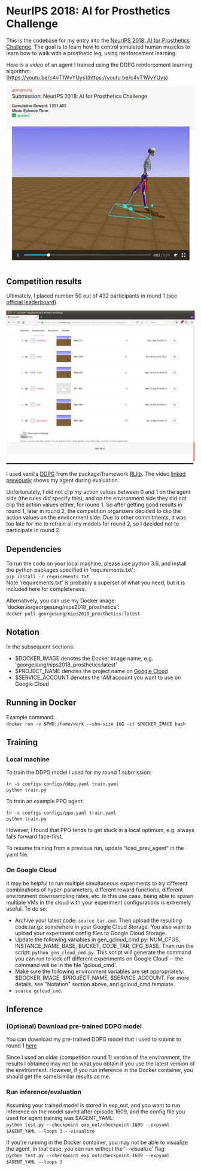 # NeurIPS 2018: AI for Prosthetics Challenge

This is the codebase for my entry into the [NeurIPS 2018: AI for Prosthetics Challenge](https://www.crowdai.org/challenges/neurips-2018-ai-for-prosthetics-challenge). The goal is to learn how to control simulated human muscles to learn how to walk with a prosthetic leg, using reinforcement learning.

Here is a video of an agent I trained using the DDPG reinforcement learning algorithm:  
[https://youtu.be/c4vT1WvYUys](https://youtu.be/c4vT1WvYUys)

![video screenshot](screenshots/video_screenshot.png)

## Competition results
Ultimately, I placed number 50 out of 432 participants in round 1 (see [official leaderboard](https://www.crowdai.org/challenges/neurips-2018-ai-for-prosthetics-challenge/leaderboards?challenge_round_id=47)).

![leaderboard screenshot](screenshots/leaderboard_rd1.png)

I used vanilla [DDPG](https://arxiv.org/abs/1509.02971) from the package/framework [RLlib](https://ray.readthedocs.io/en/latest/rllib.html). The video [linked previously](https://youtu.be/c4vT1WvYUys) shows my agent during evaluation.

Unfortunately, I did not clip my action values between 0 and 1 on the agent side (the rules *did* specify this), and on the environment side they did not clip the action values either, for round 1. So after getting good results in round 1, later in round 2, the competition organizers decided to clip the action values on the environment side. Due to other commitments, it was too late for me to retrain all my models for round 2, so I decided not to participate in round 2.

## Dependencies
To run the code on your local machine, please use python 3.6, and install the python packages specified in 'requirements.txt':  
`pip install -r requirements.txt`  
Note 'requirements.txt' is probably a superset of what you need, but it is included here for completeness.

Alternatively, you can use my Docker image: 'docker.io/georgesung/nips2018_prosthetics':  
`docker pull georgesung/nips2018_prosthetics:latest`

## Notation
In the subsequent sections:
* $DOCKER_IMAGE denotes the Docker image name, e.g. 'georgesung/nips2018_prosthetics:latest'
* $PROJECT_NAME denotes the project name on [Google Cloud](https://cloud.google.com/)
* $SERVICE_ACCOUNT denotes the IAM account you want to use on Google Cloud

## Running in Docker
Example command:  
`docker run -v $PWD:/home/work --shm-size 16G -it $DOCKER_IMAGE bash`

## Training
### Local machine
To train the DDPG model I used for my round 1 submission:
```
ln -s configs configs/ddpg.yaml train.yaml
python train.py
```

To train an example PPO agent:
```
ln -s configs configs/ppo.yaml train.yaml
python train.py
```
However, I found that PPO tends to get stuck in a local optimum, e.g. always falls forward face-first.

To resume training from a previous run, update "load_prev_agent" in the yaml file.

### On Google Cloud
It may be helpful to run multiple simultaneous experiments to try different combinations of hyper-parameters, different reward functions, different environment downsampling rates, etc. In this use case, being able to spawn multiple VMs in the cloud with your experiment configurations is extremely useful. To do so:

- Archive your latest code: `source tar.cmd`. Then upload the resulting code.tar.gz somewhere in your Google Cloud Storage. You also want to upload your experiment config files to Google Cloud Storage.
- Update the following variables in gen_gcloud_cmd.py: NUM_CFGS, INSTANCE_NAME_BASE, BUCKET, CODE_TAR, CFG_BASE. Then run the script: `python gen_cloud_cmd.py`. This script will generate the command you can run to kick off different experiments on Google Cloud -- the command will be in the file 'gcloud_cmd'.
- Make sure the following environment variables are set appropriately: $DOCKER_IMAGE, $PROJECT_NAME, $SERVICE_ACCOUNT. For more details, see "Notation" section above, and gcloud_cmd.template.
- `source gcloud_cmd`.


## Inference
### (Optional) Download pre-trained DDPG model
You can download my pre-trained DDPG model that I used to submit to round 1 [here](https://drive.google.com/file/d/1GUn8vF5bzX7OyB3UBu2sY5TZd-V90FbJ/view?usp=sharing)

Since I used an older (competition round 1) version of the environment, the results I obtained may not be what you obtain if you use the latest version of the environment. However, if you run inference in the Docker container, you should get the same/similar results as me.

### Run inference/evaluation
Assuming your trained model is stored in exp_out, and you want to run inference on the model saved after episode 1609, and the config file you used for agent training was $AGENT_YAML:  
`python test.py --checkpoint exp_out/checkpoint-1609 --expyaml $AGENT_YAML --loops 3 --visualize`

If you're running in the Docker container, you may not be able to visualize the agent. In that case, you can run without the '--visualize' flag:  
`python test.py --checkpoint exp_out/checkpoint-1609 --expyaml $AGENT_YAML --loops 3`
